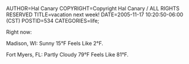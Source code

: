 AUTHOR=Hal Canary
COPYRIGHT=Copyright Hal Canary / ALL RIGHTS RESERVED
TITLE=vacation next week!
DATE=2005-11-17 10:20:50-06:00 (CST)
POSTID=534
CATEGORIES=life;

Right now:

Madison, WI: Sunny 15°F Feels Like 2°F.

Fort Myers, FL: Partly Cloudy 79°F Feels Like 81°F.
